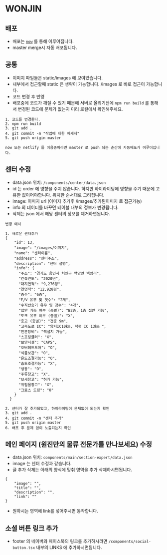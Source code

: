 # WONJIN

## 배포

- 배포는 [`now`](https://zeit.co/madamrocket) 를 통해 이루어집니다.
- master merge시 자동 배포됩니다.

## 공통

- 이미지 파일들은 static/images 에 모여있습니다.
- 내부에서 접근할때 static 은 생략이 가능합니다. /images 로 바로 접근이 가능합니다.
- 코드 변경 후 반영
- 배포중에 코드가 깨질 수 있기 때문에 서버로 올리기전에 `npm run build` 를 통해서 변경된 코드에 문제가 없는지 미리 로컬에서 확인해주세요.

```text
1. 코드를 변경한다.
2. npm run build
3. git add .
4. git commit -m "작업에 대한 메세지"
5. git push origin master

now 또는 netlify 를 이용중이라면 master 로 push 되는 순간에 자동배포가 이루어집니다.
```

## 센터 수정

- data.json 위치: `/components/center/data.json`
- id 는 order 에 영향을 주지 않습니다. 하지만 하이라이팅에 영향을 주기 때문에 고유한 값이어야합니다. 위치한 순서대로 그려집니다.
- image: 이미지 url (이미지 추가후 /images/추가된이미지 로 접근가능)
- info 의 데이터를 바꾸면 테이블 내부의 정보가 변경됩니다.
- 삭제는 json 에서 해당 센터의 정보를 제거하면됩니다.

```text
변경 예시

1. 새로운 센터추가
{
    "id": 13,
    "image": "/images/이미지",
    "name": "센터이름",
    "address": "센터주소",
    "description": "센터 설명",
    "info": {
      "주소": "경기도 용인시 처인구 백암면 백암리",
      "건축연도": "2020년",
      "대지면적": "9,276평",
      "연면적": "12,928평",
      "층수": "6층",
      "E/V 유무 및 갯수": "2개",
      "수직반송기 유무 및 갯수": "4개",
      "접안 가능 여부 (층별)": "B2층, 1층 접안 가능",
      "도크 유무 여부 (층별)": "X",
      "층고 (층별)": "전층 9m",
      "고속도로 IC": "양지IC10km, 덕평 IC 13km ",
      "전문장비": "렉설치 가능",
      "스프링쿨러": "X",
      "보안시설": "CAPS",
      "오버헤드도어": "O",
      "식품보관": "O",
      "온도조절가능": "O",
      "습도조절가능": "X",
      "냉동": "O",
      "주류창고": "X",
      "보세창고": "허가 가능",
      "위험물창고": "X",
      "크로스 도킹": "O"
    }
  }

2. 센터가 잘 추가되었고, 하이라이팅이 문제없이 되는지 확인
3. git add .
4. git commit -m "센터 추가"
5. git push origin master
6. 배포 후 문제 없이 노출되는지 확인
```

## 메인 페이지 (원진만의 물류 전문가를 만나보세요) 수정

- data.json 위치: `components/main/section-expert/data.json`
- image 는 센터 수정과 같습니다.
- 글 추가 삭제는 아래의 양식에 맞춰 영역을 추가 삭제하시면됩니다.

```text
{
    "image": "",
    "title": "",
    "description": "",
    "link": ""
}
```

- 원하시는 영역에 link를 넣어주시면 동작합니다.

## 소셜 버튼 링크 추가

- footer 의 네이버와 페이스북의 링크를 추가하시려면 `/components/social-button.tsx` 내부의 LINKS 에 추가하시면됩니다.
